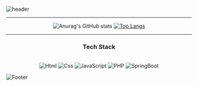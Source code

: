 ![header](https://capsule-render.vercel.app/api?type=wave&color=dafbe1&height=300&section=header&text=Welcome%20to%20my%20Git&fontSize=90)
<hr>
<div align=center>

  
![Anurag's GitHub stats](https://github-readme-stats-sigma-five.vercel.app/api?username=divdivcount&theme=vue&show_icons=true) [![Top Langs](https://github-readme-stats.vercel.app/api/top-langs/?username=divdivcount&layout=compact&theme=vue)](https://github.com/divdivcount)
  

</div>
<hr>
<div align="center">
  
### Tech Stack
  
</div><br>
<div align="center">
<img alt="Html" src ="https://img.shields.io/badge/HTML5-E34F26.svg?&style=for-the-badge&logo=HTML5&logoColor=white"/> <img alt="Css" src ="https://img.shields.io/badge/CSS3-1572B6.svg?&style=for-the-badge&logo=CSS3&logoColor=white"/> <img alt="JavaScript" src ="https://img.shields.io/badge/JavaScriipt-F7DF1E.svg?&style=for-the-badge&logo=JavaScript&logoColor=black"/> <img alt="PHP" src ="https://img.shields.io/badge/PHP-777BB4.svg?&style=for-the-badge&logo=PHP&logoColor=white"/> <img alt="SpringBoot" src ="https://img.shields.io/badge/SpringBoot-6DB33F.svg?&style=for-the-badge&logo=SpringBoot&logoColor=white"/>
</div>


![Footer](https://capsule-render.vercel.app/api?type=waving&color=dafbe1&height=200&section=footer)


